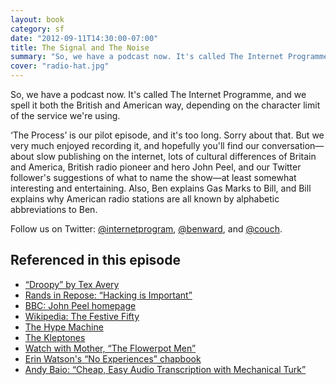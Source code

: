 ```yaml
---
layout: book
category: sf
date: "2012-09-11T14:30:00-07:00"
title: The Signal and The Noise
summary: "So, we have a podcast now. It's called The Internet Programme, and we spell it both the British and American way, depending on the character limit of the service we're using."
cover: "radio-hat.jpg"
---
```

So, we have a podcast now. It's called The Internet Programme, and we spell it both the British and American way, depending on the character limit of the service we're using.

‘The Process’ is our pilot episode, and it's too long. Sorry about that. But we very much enjoyed recording it, and hopefully you'll find our conversation—about slow publishing on the internet, lots of cultural differences of Britain and America, British radio pioneer and hero John Peel, and our Twitter follower's suggestions of what to name the show—at least somewhat interesting and entertaining. Also, Ben explains Gas Marks to Bill, and Bill explains why American radio stations are all known by alphabetic abbreviations to Ben.

Follow us on Twitter: [@internetprogram](https://twitter.com/internetprogram), [@benward](https://twitter.com/benward), and [@couch](https://twitter.com/couch).

## Referenced in this episode

* [“Droopy” by Tex Avery](https://www.youtube.com/watch?v=njwbOI4TzuE&feature=player_detailpage#t=153s)
* [Rands in Repose: “Hacking is Important”](http://www.randsinrepose.com/archives/2012/03/13/hacking_is_important.html)
* [BBC: John Peel homepage](http://www.bbc.co.uk/radio1/johnpeel/)
* [Wikipedia: The Festive Fifty](http://en.wikipedia.org/wiki/Festive_Fifty)
* [The Hype Machine](http://hypem.com/)
* [The Kleptones](http://www.kleptones.com/)
* [Watch with Mother, “The Flowerpot Men”](https://www.youtube.com/watch?v=o6zNwBTLSWU)
* [Erin Watson's “No Experiences” chapbook](http://www.kickstarter.com/projects/606516889/no-experiences-or-24-ways-of-looking-at-a-spam-hor)
* [Andy Baio: “Cheap, Easy Audio Transcription with Mechanical Turk”](http://waxy.org/2008/09/audio_transcription_with_mechanical_turk/)